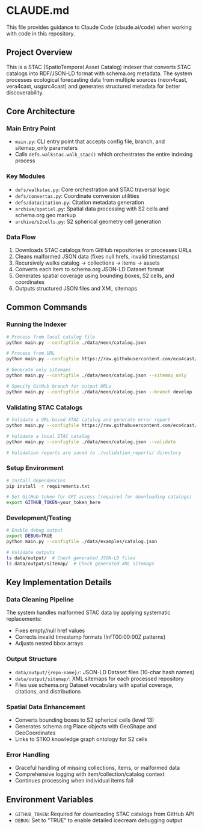 # CLAUDE.md

This file provides guidance to Claude Code (claude.ai/code) when working with code in this repository.

## Project Overview

This is a STAC (SpatioTemporal Asset Catalog) indexer that converts STAC catalogs into RDF/JSON-LD format with schema.org metadata. The system processes ecological forecasting data from multiple sources (neon4cast, vera4cast, usgsrc4cast) and generates structured metadata for better discoverability.

## Core Architecture

### Main Entry Point
- `main.py`: CLI entry point that accepts config file, branch, and sitemap_only parameters
- Calls `defs.walkstac.walk_stac()` which orchestrates the entire indexing process

### Key Modules
- `defs/walkstac.py`: Core orchestration and STAC traversal logic
- `defs/convertas.py`: Coordinate conversion utilities
- `defs/datacitation.py`: Citation metadata generation
- `archive/spatial.py`: Spatial data processing with S2 cells and schema.org geo markup
- `archive/s2cells.py`: S2 spherical geometry cell generation

### Data Flow
1. Downloads STAC catalogs from GitHub repositories or processes URLs
2. Cleans malformed JSON data (fixes null hrefs, invalid timestamps)
3. Recursively walks catalog → collections → items → assets
4. Converts each item to schema.org JSON-LD Dataset format
5. Generates spatial coverage using bounding boxes, S2 cells, and coordinates
6. Outputs structured JSON files and XML sitemaps

## Common Commands

### Running the Indexer
```bash
# Process from local catalog file
python main.py --configfile ./data/neon/catalog.json

# Process from URL
python main.py --configfile https://raw.githubusercontent.com/eco4cast/neon4cast-catalog/main/stac/catalog.json

# Generate only sitemaps
python main.py --configfile ./data/neon/catalog.json --sitemap_only

# Specify GitHub branch for output URLs
python main.py --configfile ./data/neon/catalog.json --branch develop
```

### Validating STAC Catalogs
```bash
# Validate a URL-based STAC catalog and generate error report
python main.py --configfile https://raw.githubusercontent.com/eco4cast/neon4cast-catalog/main/stac/catalog.json --validate

# Validate a local STAC catalog
python main.py --configfile ./data/neon/catalog.json --validate

# Validation reports are saved to ./validation_reports/ directory
```

### Setup Environment
```bash
# Install dependencies
pip install -r requirements.txt

# Set GitHub token for API access (required for downloading catalogs)
export GITHUB_TOKEN=your_token_here
```

### Development/Testing
```bash
# Enable debug output
export DEBUG=TRUE
python main.py --configfile ./data/examples/catalog.json

# Validate outputs
ls data/output/  # Check generated JSON-LD files
ls data/output/sitemap/  # Check generated XML sitemaps
```

## Key Implementation Details

### Data Cleaning Pipeline
The system handles malformed STAC data by applying systematic replacements:
- Fixes empty/null href values
- Corrects invalid timestamp formats (InfT00:00:00Z patterns)
- Adjusts nested bbox arrays

### Output Structure
- `data/output/{repo-name}/`: JSON-LD Dataset files (10-char hash names)
- `data/output/sitemap/`: XML sitemaps for each processed repository
- Files use schema.org Dataset vocabulary with spatial coverage, citations, and distributions

### Spatial Data Enhancement
- Converts bounding boxes to S2 spherical cells (level 13)
- Generates schema.org Place objects with GeoShape and GeoCoordinates
- Links to STKO knowledge graph ontology for S2 cells

### Error Handling
- Graceful handling of missing collections, items, or malformed data
- Comprehensive logging with item/collection/catalog context
- Continues processing when individual items fail

## Environment Variables
- `GITHUB_TOKEN`: Required for downloading STAC catalogs from GitHub API
- `DEBUG`: Set to "TRUE" to enable detailed icecream debugging output